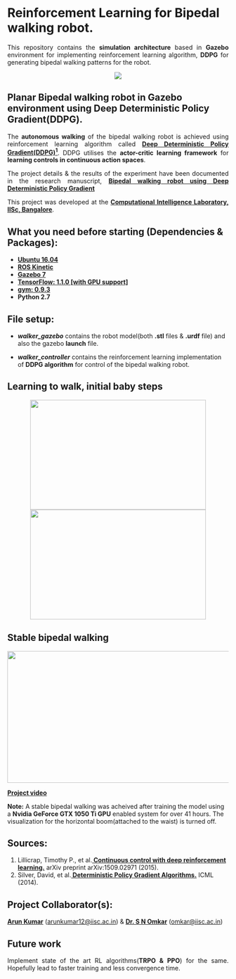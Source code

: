 # Reinforcement Learning for Bipedal walking robot.
<p align="justify">This repository contains the <b>simulation architecture</b> based in <b>Gazebo</b> environment for implementing reinforcement learning algorithm, <b>DDPG</b> for generating bipedal walking patterns for the robot.</p>
<p align= "center">
  <img src="walker_controller/src/biped.gif/">
</p>

## Planar Bipedal walking robot in Gazebo environment using Deep Deterministic Policy Gradient(DDPG).
<p align="justify">The <strong>autonomous walking</strong> of the bipedal walking robot is achieved using reinforcement learning algorithm called <a href="https://github.com/nav74neet/ddpg_biped#references"><b>Deep Deterministic Policy Gradient(DDPG)<sup>1</sup></b></a>. DDPG utilises the <b>actor-critic learning framework</b> for <b>learning controls in continuous action spaces</b>.</p>
<p align="justify">The project details & the results of the experiment have been documented in the research manuscript, <b><a href="https://arxiv.org/abs/1807.05924v2">Bipedal walking robot using Deep Deterministic Policy Gradient</a></b></p>
<p align="justify">This project was developed at the <a href="https://sites.google.com/site/compintellab/home"><b>Computational Intelligence Laboratory, IISc, Bangalore</b></a>.</p>

## What you need before starting (Dependencies & Packages):
- <b><a href="http://releases.ubuntu.com/16.04/">Ubuntu 16.04</a></b>
- <b><a href="http://wiki.ros.org/kinetic">ROS Kinetic</a></b>
- <b><a href="http://gazebosim.org/">Gazebo 7</a></b>
- <b><a href="https://www.tensorflow.org/">TensorFlow: 1.1.0 [with GPU support]</a></b>
- <b><a href="https://gym.openai.com/docs/">gym: 0.9.3</a></b>
- <b>Python 2.7</b>

## File setup:
- ***walker_gazebo*** contains the robot model(both **.stl** files & **.urdf** file) and also the gazebo **launch** file.

- ***walker_controller*** contains the reinforcement learning implementation of **DDPG algorithm** for control of the bipedal walking robot.

## Learning to walk, initial baby steps
<p align= "center">
  <img src="walker_controller/src/training_1.gif/" height="250" width="400" hspace="5">
  <img src="walker_controller/src/training_2.gif/" height="250" width="400">
</p>

## Stable bipedal walking
<p align= "center">
  <img src="walker_controller/src/trained.gif/" height="300" width="550">
</p>

<strong><a href="https://goo.gl/1hwqJy*">Project video</a></strong>

**Note:** A stable bipedal walking was acheived after training the model using a <strong>Nvidia GeForce GTX 1050 Ti GPU</strong> enabled system for over 41 hours. The visualization for the horizontal boom(attached to the waist) is turned off.

## Sources:
<ol>
  <li>Lillicrap, Timothy P., et al.<b><a href="https://arxiv.org/abs/1509.02971"> Continuous control with deep reinforcement learning.</a></b> arXiv preprint arXiv:1509.02971 (2015).</li>
<li>Silver, David, et al.<b><a href="http://proceedings.mlr.press/v32/silver14.pdf"> Deterministic Policy Gradient Algorithms.</a></b> ICML (2014).</li>
</ol>

## Project Collaborator(s):
**<a href="https://github.com/ioarun">Arun Kumar</a>** (arunkumar12@iisc.ac.in) & **<a href="http://www.aero.iisc.ernet.in/people/s-n-omkar/">Dr. S N Omkar</a>** (omkar@iisc.ac.in)

## Future work
<p align= "justify">Implement state of the art RL algorithms(<b>TRPO & PPO</b>) for the same. Hopefully lead to faster training and less convergence time.</p>
